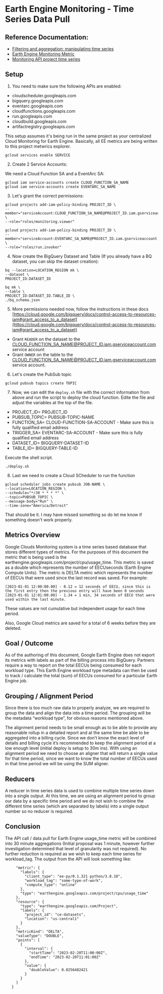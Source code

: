 # Earth Engine Monitoring - Time Series Data Pull

## Reference Documentation:

- [Filtering and aggregation: manipulating time series](https://cloud.google.com/monitoring/api/v3/aggregation)
- [Earth Engine Monitoring Metric](https://cloud.google.com/monitoring/api/metrics_gcp#gcp-earthengine)
- [Monitoring API project time series](https://cloud.google.com/monitoring/api/ref_v3/rest/v3/projects.timeSeries/list)

## Setup

1. You need to make sure the following APIs are enabled:

- cloudscheduler.googleapis.com
- bigquery.googleapis.com
- eventarc.googleapis.com
- cloudfunctions.googleapis.com
- run.googleapis.com
- cloudbuild.googleapis.com
- artifactregistry.googleapis.com

This setup assumes it's being run in the same project as your centralized Cloud Monitoring for Earth Engine. Basically, all EE metrics are being written to this project metwrics explorer.

```
gcloud services enable SERVICE
```

2. Create 2 Service Accounts:

We need a Cloud Function SA and a EventArc SA:

```
gcloud iam service-accounts create CLOUD_FUNCTION_SA_NAME
gcloud iam service-accounts create EVENTARC_SA_NAME
```

3. Let's grant the correct permissions:

```
gcloud projects add-iam-policy-binding PROJECT_ID \
--member="serviceAccount:CLOUD_FUNCTION_SA_NAME@PROJECT_ID.iam.gserviceaccount.com" \
--role="roles/monitoring.viewer"

gcloud projects add-iam-policy-binding PROJECT_ID \
--member="serviceAccount:EVENTARC_SA_NAME@PROJECT_ID.iam.gserviceaccount.com" \
--role="roles/run.invoker"
```

4. Now create the BigQuery Dataset and Table (If you already have a BQ dataset, you can skip the dataset creation):

```
bq --location=LOCATION_REGION mk \
--dataset \
PROJECT_ID:DATASET_ID

bq mk \
--table \
PROJECT_ID:DATASET_ID.TABLE_ID \
./bq_schema.json
```

5. More permissions needed now, follow the instructions in these docs [https://cloud.google.com/bigquery/docs/control-access-to-resources-iam#grant_access_to_a_dataset](https://cloud.google.com/bigquery/docs/control-access-to-resources-iam#grant_access_to_a_dataset)

- Grant `READER` on the dataset to the CLOUD_FUNCTION_SA_NAME@PROJECT_ID.iam.gserviceaccount.com service account
- Grant `OWNER` on the table to the CLOUD_FUNCTION_SA_NAME@PROJECT_ID.iam.gserviceaccount.com service account.

6. Let's create the PubSub topic

```
gcloud pubsub topics create TOPIC
```

7. Now, we can edit the `deploy.sh` file with the correct information from above and run the script to deploy the cloud function. Edite the file and adjust the variables at the top of the file.

- PROJECT_ID= PROJECT_ID
- PUBSUB_TOPIC= PUBSUB-TOPIC-NAME
- FUNCTION_SA= CLOUD-FUNCTION-SA-ACCOUNT - Make sure this is fully qualified email address
- TRIGGER_SA= EVENTARC-SA-ACCOUNT - Make sure this is fully qualified email address
- DATASET_ID= BIGQUERY-DATASET-ID
- TABLE_ID= BIGQUERY-TABLE-ID

Execute the shell script.

```
./deploy.sh
```

8. Last we need to create a Cloud SCheduler to run the function

```
gcloud scheduler jobs create pubsub JOB-NAME \
--location=LOCATION_REGION \
--schedule="*/30 * * * *" \
--topic=PUBSUB_TOPIC \
--message-body="Run" \
--time-zone="America/Detroit"
```

That should be it. I may have missed something so do let me know if something doesn't work properly.

## Metrics Overview

Google Clouds Monitoring system is a time series based database that stores different types of metrics. For the purposes of this document the metric that is being used is the earthengine.googleapis.com/project/cpu/usage_time. This metric is saved as a double which represents the number of EECUseconds (Earth Engine Compute Units). The metric is DELTA metric which represents the number of EECUs that were used since the last record was saved. For example:

```
[2023-01-01 12:00:00.00] - 0.12 = 12 seconds of EECU, since this is the first entry then the previous entry will have been 0 seconds
[2023-01-01 12:01:00.00] - 1.34 = 1 min, 34 seconds of EECU that were used within the last minute.
```

These values are not cumulative but independent usage for each time period.

Also, Google Cloud metrics are saved for a total of 6 weeks before they are deleted.

## Goal / Outcome

As of the authoring of this document, Google Earth Engine does not export its metrics with labels as part of the billing process into BigQuery. Partners require a way to report on the total EECUs being consumed for each workload type. This Earth Engine workload type metadata can then be used to track / calculate the total (sum) of EECUs consumed for a particular Earth Engine job.

## Grouping / Alignment Period

Since there is too much raw data to properly analyze, we are required to group the data and align the data into a time period. The grouping will be the metadata “workload type”, for obvious reasons mentioned above.

The alignment period needs to be small enough as to be able to provide any reasonable rollup in a detailed report and at the same time be able to be aggregated into a billing cycle. Since we don’t know the exact level of details and billing cycle it’s recommended to keep the alignment period at a low enough level (initial deploy is setup to 30m ins). With using an alignment period we need to choose an aligner that will return a single value for that time period, since we want to know the total number of EECUs used in that time period we will be using the SUM aligner.

## Reducers

A reducer in time series data is used to combine multiple time series down into a single output. At this time, we are using an alignment period to group our data by a specific time period and we do not wish to combine the different time series (which are separated by labels) into a single output number so no reducer is required.

## Conclusion

The API call / data pull for Earth Engine usage_time metric will be combined into 30 minute aggregations (Initial proposal was 1 minute, however further investigation determined that level of granularity was not required). No further reduction is required as we wish to keep each time series for workload_tag. The output from the API will look something like:

```
     "metric": {
       "labels": {
         "client_type": "ee-py/0.1.321 python/3.8.10",
         "workload_tag": "some-type-of-work",
         "compute_type": "online"
       },
       "type": "earthengine.googleapis.com/project/cpu/usage_time"
     },
     "resource": {
       "type": "earthengine.googleapis.com/Project",
       "labels": {
         "project_id": "ce-datasets",
         "location": "us-central1"
       }
     },
     "metricKind": "DELTA",
     "valueType": "DOUBLE",
     "points": [
       {
         "interval": {
           "startTime": "2023-02-20T11:00:00Z",
           "endTime": "2023-02-20T11:01:00Z"
         },
         "value": {
           "doubleValue": 0.0256482421
         }
       }
     ]
   }
```

